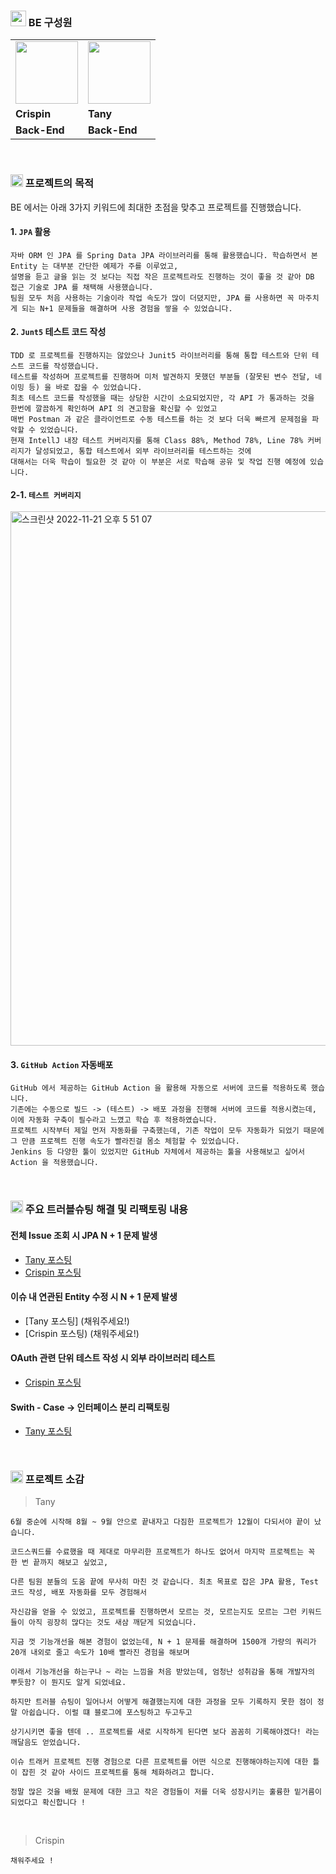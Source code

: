 ### <img height="25px" src="https://user-images.githubusercontent.com/78953393/202858325-2895d601-1043-4921-91b6-6238eefa7f84.png" /> BE 구성원

<table>
  <tr>
    <td>
        <a href="https://github.com/crispindeity">
            <img src="https://user-images.githubusercontent.com/78953393/202717705-6905f508-5153-454e-b623-5af3e279e3b5.jpeg" width="100" height="100" />
        </a>
    </td>
    <td>
        <a href="https://github.com/juni8453">
            <img src="https://user-images.githubusercontent.com/78953393/202717589-416e8ada-2cf1-49ed-8bc4-86f6a0258e9b.jpeg" width="100" height="100" />
        </a>
    </td>
  </tr>
  <tr>
    <td><b>Crispin</b></td>
    <td><b>Tany</b></td>
  </tr>
  <tr>
    <td><b>Back-End</b></td>
    <td><b>Back-End</b></td>
  </tr>

</table>

<br>

### <img height="20px" src="https://user-images.githubusercontent.com/78953393/202724902-5c0e2787-eb17-45e0-9faa-a119d4eeaa5b.png" /> 프로젝트의 목적
BE 에서는 아래 3가지 키워드에 최대한 초점을 맞추고 프로젝트를 진행했습니다.
#### 1. `JPA` 활용
```text
자바 ORM 인 JPA 를 Spring Data JPA 라이브러리를 통해 활용했습니다. 학습하면서 본 Entity 는 대부분 간단한 예제가 주를 이루었고, 
설명을 듣고 글을 읽는 것 보다는 직접 작은 프로젝트라도 진행하는 것이 좋을 것 같아 DB 접근 기술로 JPA 를 채택해 사용했습니다. 
팀원 모두 처음 사용하는 기술이라 작업 속도가 많이 더뎠지만, JPA 를 사용하면 꼭 마주치게 되는 N+1 문제들을 해결하며 사용 경험을 쌓을 수 있었습니다.
```

#### 2. `Junt5` 테스트 코드 작성
```text
TDD 로 프로젝트를 진행하지는 않았으나 Junit5 라이브러리를 통해 통합 테스트와 단위 테스트 코드를 작성했습니다.
테스트를 작성하며 프로젝트를 진행하며 미처 발견하지 못했던 부분들 (잘못된 변수 전달, 네이밍 등) 을 바로 잡을 수 있었습니다.
최초 테스트 코드를 작성했을 때는 상당한 시간이 소요되었지만, 각 API 가 통과하는 것을 한번에 깔끔하게 확인하며 API 의 견고함을 확신할 수 있었고
매번 Postman 과 같은 클라이언트로 수동 테스트를 하는 것 보다 더욱 빠르게 문제점을 파악할 수 있었습니다. 
현재 IntellJ 내장 테스트 커버리지를 통해 Class 88%, Method 78%, Line 78% 커버리지가 달성되었고, 통합 테스트에서 외부 라이브러리를 테스트하는 것에 
대해서는 더욱 학습이 필요한 것 같아 이 부분은 서로 학습해 공유 및 작업 진행 예정에 있습니다.
```

#### 2-1. `테스트 커버리지`
<img width="855" alt="스크린샷 2022-11-21 오후 5 51 07" src="https://user-images.githubusercontent.com/79444040/203006397-653d658f-3292-4112-8b52-2d97db9681c1.png">



#### 3. `GitHub Action` 자동배포
```text
GitHub 에서 제공하는 GitHub Action 을 활용해 자동으로 서버에 코드를 적용하도록 했습니다.
기존에는 수동으로 빌드 -> (테스트) -> 배포 과정을 진행해 서버에 코드를 적용시켰는데, 이에 자동화 구축이 필수라고 느꼈고 학습 후 적용하였습니다.
프로젝트 시작부터 제일 먼저 자동화를 구축했는데, 기존 작업이 모두 자동화가 되었기 때문에 그 만큼 프로젝트 진행 속도가 빨라진걸 몸소 체험할 수 있었습니다.
Jenkins 등 다양한 툴이 있었지만 GitHub 자체에서 제공하는 툴을 사용해보고 싶어서 Action 을 적용했습니다.
```

<br>

### <img height="20px" src="https://user-images.githubusercontent.com/78953393/202724902-5c0e2787-eb17-45e0-9faa-a119d4eeaa5b.png" /> 주요 트러블슈팅 해결 및 리팩토링 내용

#### 전체 Issue 조회 시 JPA N + 1 문제 발생
- [Tany 포스팅](https://jeonboard.tistory.com/129)
- [Crispin 포스팅](https://crispindeity.github.io/posts/(PROJECT)API-최적화/)

#### 이슈 내 연관된 Entity 수정 시 N + 1 문제 발생
- [Tany 포스팅] (채워주세요!)
- [Crispin 포스팅) (채워주세요!) 

#### OAuth 관련 단위 테스트 작성 시 외부 라이브러리 테스트
- [Crispin 포스팅](https://crispindeity.github.io/posts/(TEST)외부-API-테스트/)

#### Swith - Case -> 인터페이스 분리 리팩토링
- [Tany 포스팅](https://jeonboard.tistory.com/131)

<br>

### <img height="20px" src="https://user-images.githubusercontent.com/78953393/202724902-5c0e2787-eb17-45e0-9faa-a119d4eeaa5b.png" /> 프로젝트 소감

> Tany
```text
6월 중순에 시작해 8월 ~ 9월 안으로 끝내자고 다짐한 프로젝트가 12월이 다되서야 끝이 났습니다.

코드스쿼드를 수료했을 때 제대로 마무리한 프로젝트가 하나도 없어서 마지막 프로젝트는 꼭 한 번 끝까지 해보고 싶었고,

다른 팀원 분들의 도움 끝에 무사히 마친 것 같습니다. 최초 목표로 잡은 JPA 활용, Test 코드 작성, 배포 자동화를 모두 경험해서

자신감을 얻을 수 있었고, 프로젝트를 진행하면서 모르는 것, 모르는지도 모르는 그런 키워드들이 아직 굉장히 많다는 것도 새삼 깨닫게 되었습니다.

지금 껏 기능개선을 해본 경험이 없었는데, N + 1 문제를 해결하며 1500개 가량의 쿼리가 20개 내외로 줄고 속도가 10배 빨라진 경험을 해보며

이래서 기능개선을 하는구나 ~ 라는 느낌을 처음 받았는데, 엄청난 성취감을 통해 개발자의 뿌듯함? 이 뭔지도 알게 되었네요.

하지만 트러블 슈팅이 일어나서 어떻게 해결했는지에 대한 과정을 모두 기록하지 못한 점이 정말 아쉽습니다. 이럴 떄 블로그에 포스팅하고 두고두고

상기시키면 좋을 텐데 .. 프로젝트를 새로 시작하게 된다면 보다 꼼꼼히 기록해야겠다! 라는 깨달음도 얻었습니다. 

이슈 트래커 프로젝트 진행 경험으로 다른 프로젝트를 어떤 식으로 진행해야하는지에 대한 틀이 잡힌 것 같아 사이드 프로젝트를 통해 체화하려고 합니다.

정말 많은 것을 배웠 문제에 대한 크고 작은 경험들이 저를 더욱 성장시키는 훌륭한 밑거름이 되었다고 확신합니다 !
```

<br>

> Crispin <br>
```text
채워주세요 !
```
